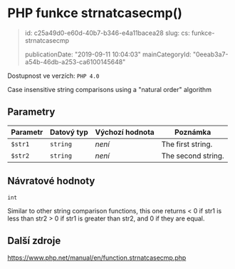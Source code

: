 PHP funkce strnatcasecmp()
==========================

> id: c25a49d0-e60d-40b7-b346-e4a11bacea28
> slug:
> 	cs: funkce-strnatcasecmp
>
> publicationDate: "2019-09-11 10:04:03"
> mainCategoryId: "0eeab3a7-a54b-46db-a253-ca6100145648"

Dostupnost ve verzích: `PHP 4.0`

Case insensitive string comparisons using a "natural order" algorithm


Parametry
--------------

| Parametr | Datový typ | Výchozí hodnota | Poznámka |
|-----|-----|-----|-----|
| `$str1` | `string` | *není* | The first string. |
| `$str2` | `string` | *není* | The second string. |


Návratové hodnoty
----------------

`int`

Similar to other string comparison functions, this one returns &lt; 0 if
str1 is less than str2 &gt;
0 if str1 is greater than
str2, and 0 if they are equal.

Další zdroje
------------

https://www.php.net/manual/en/function.strnatcasecmp.php

